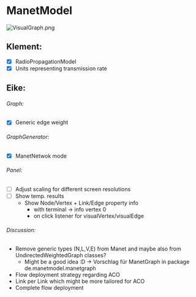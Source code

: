 # ManetModel

![VisualGraph.png](https://github.com/eikeviehmann/ManetModel/blob/master/VisualGraph.png?raw=true)

## Klement:
- [x] RadioPropagationModel 
- [x] Units representing transmission rate
 
## Eike: 

###### Graph:
- [x] Generic edge weight

###### GraphGenerator:
- [x] ManetNetwok mode

###### Panel:
- [ ] Adjust scaling for different screen resolutions
- [ ] Show temp. results 
  - Show Node/Vertex + Link/Edge property info 
    - with terminal -> info vertex 0
    - on click listener for visualVertex/visualEdge


###### Discussion:
- Remove generic types (N,L,V,E) from Manet and maybe also from UndirectedWeightedGraph classes? 
  - Might be a good idea :D -> Vorschlag für ManetGraph in package de.manetmodel.manetgraph
- Flow deployment strategy regarding ACO
 - Link per Link which might be more tailored for ACO
 - Complete flow deployment

